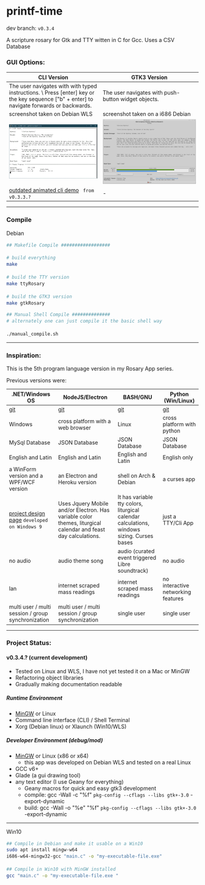 # printf-time

dev branch: ```v0.3.4```

A scripture rosary for Gtk and TTY witten in C for Gcc. Uses a CSV Database

### GUI Options:

| CLI Version | GTK3 Version |
|---|---|
| The user navigates with with typed instructions. \ Press [enter] key or the key sequence ["b" + enter] to navigate forwards or backwards. | The user navigates with push-button widget objects. |
| screenshot taken on Debian WLS | screenshot taken on a i686 Debian |
| ![tty-screenshot](img/tty-screenshot.gif) | ![screenshot](img/screenshot.gif) |
| [outdated animated cli demo](https://asciinema.org/a/266585) ``` from v0.3.3.?``` | - |

---

### Compile

Debian
```sh
## Makefile Compile ##################

# build everything
make

# build the TTY version
make ttyRosary

# build the GTK3 version
make gtkRosary
```

```sh
## Manual Shell Compile ##############
# alternately one can just compile it the basic shell way

./manual_compile.sh
```

---

### Inspiration:

This is the 5th program language version in my Rosary App series.

Previous versions were:

| .NET/Windows OS | NodeJS/Electron | BASH/GNU | Python (Win/Linux) |
| --- | --- | --- | --- |
|[git](https://github.com/mezcel/rosary.net)|[git](https://github.com/mezcel/electron-container)|[git](https://github.com/mezcel/jq-tput-terminal)|[git](https://github.com/mezcel/python-curses)|
| Windows | cross platform with a web browser | Linux | cross platform with python|
| MySql Database | JSON Database | JSON Database | JSON Database |
| English and Latin | English and Latin | English and Latin | English only|
|a WinForm version and a WPF/WCF version|an Electron and Heroku version|shell on Arch & Debian| a curses app |
| [project design page](https://mezcel.wixsite.com/rosary) ```developed on Windows 9``` | Uses Jquery Mobile and/or Electron. Has variable color themes, liturgical calendar and feast day calculations. | It has variable tty colors, liturgical calendar calculations, windows sizing. Curses bases | just a TTY/Cli App|
| no audio | audio theme song | audio (curated event triggered Libre soundtrack) | no audio |
| lan | internet scraped mass readings | internet scraped mass readings | no interactive networking features |
| multi user / multi session / group synchronization | multi user / multi session / group synchronization | single user | single user |

---

### Project Status:

#### v0.3.4.? (current development)

* Tested on Linux and WLS, I have not yet tested it on a Mac or MinGW
* Refactoring object libraries
* Gradually making documentation readable

##### Runtime Environment

* [MinGW](http://www.mingw.org/) or Linux
* Command line interface (CLI) / Shell Terminal
* Xorg (Debian linux) or Xlaunch (Win10/WLS)

##### Developer Environment (debug/mod)

* [MinGW](http://www.mingw.org/) or Linux (x86 or x64)
	* this app was developed on Debian WLS and tested on a real Linux
* GCC v6+
* Glade (a gui drawing tool)
* any text editor (I use Geany for everything)
	* Geany macros for quick and easy gtk3 development
	* compile:	gcc -Wall -c "%f" `pkg-config --cflags --libs gtk+-3.0` -export-dynamic
	* build:	gcc -Wall -o "%e" "%f" `pkg-config --cflags --libs gtk+-3.0` -export-dynamic

---

Win10

```sh
## Compile in Debian and make it usable on a Win10
sudo apt install mingw-w64
i686-w64-mingw32-gcc "main.c" -o "my-executable-file.exe"

## Compile in Win10 with MinGW installed
gcc "main.c" -o "my-executable-file.exe "
```
